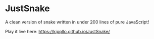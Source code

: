 # JustSnake
A clean version of snake written in under 200 lines of pure JavaScript!

Play it live here: https://kippllo.github.io/JustSnake/
